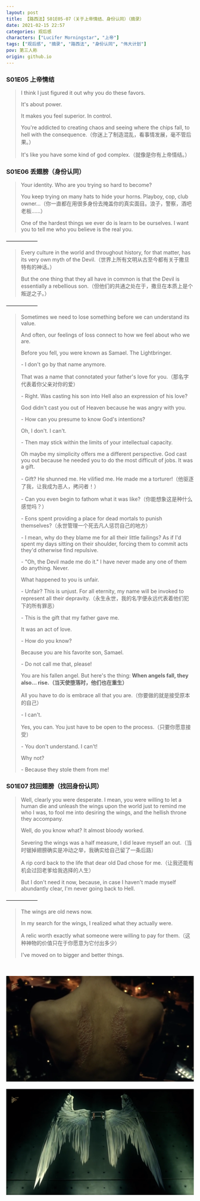 ```yaml
---
layout: post
title: 【路西法】S01E05-07（关于上帝情结、身份认同）（摘录）
date: 2021-02-15 22:57
categories: 观后感
characters: ["Lucifer Morningstar", "上帝"]
tags: ["观后感", "摘录", "路西法", "身份认同", "伟大计划"]
pov: 第三人称
origin: github.io
---
```


### S01E05 上帝情结

> I think I just figured it out why you do these favors.
> 
> It's about power.
> 
> It makes you feel superior. In control.
> 
> You're addicted to creating chaos and seeing where the chips fall, to hell with the consequence.（你迷上了制造混乱，看事情发展，毫不管后果。）
> 
> It's like you have some kind of god complex.（就像是你有上帝情结。）


### S01E06 丢翅膀（身份认同）

> Your identity. Who are you trying so hard to become?
> 
> You keep trying on many hats to hide your horns. Playboy, cop, club owner...（你一直都在用很多身份去掩盖你的真实面目。浪子，警察，酒吧老板……）
> 
> One of the hardest things we ever do is learn to be ourselves. I want you to tell me who you believe is the real you.

——————

> Every culture in the world and throughout history, for that matter, has its very own myth of the Devil.（世界上所有文明从古至今都有关于撒旦特有的神话。）
> 
> But the one thing that they all have in common is that the Devil is essentially a rebellious son.（但他们的共通之处在于，撒旦在本质上是个叛逆之子。）

——————

> Sometimes we need to lose something before we can understand its value.
> 
> And often, our feelings of loss connect to how we feel about who we are.
> 
> Before you fell, you were known as Samael. The Lightbringer.
> 
> \- I don't go by that name anymore.
> 
> That was a name that connotated your father's love for you.（那名字代表着你父亲对你的爱）
> 
> \- Right. Was casting his son into Hell also an expression of his love?
> 
> God didn't cast you out of Heaven because he was angry with you.
> 
> \- How can you presume to know God's intentions?
> 
> Oh, I don't. I can't.
> 
> \- Then may stick within the limits of your intellectual capacity.
> 
> Oh maybe my simplicity offers me a different perspective. God cast you out because he needed you to do the most difficult of jobs. It was a gift.
> 
> \- Gift? He shunned me. He vilified me. He made me a torturer!（他驱逐了我，让我成为恶人，拷问者！）
> 
> \- Can you even begin to fathom what it was like?（你能想象这是种什么感觉吗？）
> 
> \- Eons spent providing a place for dead mortals to punish themselves?（永世管理一个死去凡人惩罚自己的地方）
> 
> \- I mean, why do they blame me for all their little failings? As if I'd spent my days sitting on their shoulder, forcing them to commit acts they'd otherwise find repulsive.
> 
> \- "Oh, the Devil made me do it." I have never made any one of them do anything. Never.
> 
> What happened to you is unfair.
> 
> \- Unfair? This is unjust. For all eternity, my name will be invoked to represent all their depravity.（永生永世，我的名字便永远代表着他们犯下的所有罪恶）
> 
> \- This is the gift that my father gave me.
> 
> It was an act of love.
> 
> \- How do you know?
> 
> Because you are his favorite son, Samael.
> 
> \- Do not call me that, please!
> 
> You are his fallen angel. But here's the thing: **When angels fall, they also... rise.（当天使堕落时，他们也在重生）**
> 
> All you have to do is embrace all that you are.（你要做的就是接受原本的自己）
> 
> \- I can't.
> 
> Yes, you can. You just have to be open to the process.（只要你愿意接受）
> 
> \- You don't understand. I can't!
> 
> Why not?
> 
> \- Because they stole them from me!


### S01E07 找回翅膀（找回身份认同）

> Well, clearly you were desperate. I mean, you were willing to let a human die and unleash the wings upon the world just to remind me who I was, to fool me into desiring the wings, and the hellish throne they accompany.
> 
> Well, do you know what? It almost bloody worked.
> 
> Severing the wings was a half measure, I did leave myself an out.（当时锯掉翅膀确实是冲动之举，我确实给自己留了一条后路）
> 
> A rip cord back to the life that dear old Dad chose for me.（让我还能有机会过回老爹给我选择的人生）
> 
> But I don't need it now, because, in case I haven't made myself abundantly clear, I'm never going back to Hell.

——————

> The wings are old news now.
> 
> In my search for the wings, I realized what they actually were.
> 
> A relic worth exactly what someone were willing to pay for them.（这种神物的价值只在于你愿意为它付出多少）
> 
> I've moved on to bigger and better things.


<br><br>
![](/assets/images/lofter/2021-02-13-Lucifer-1.png)
<br><br>
![](/assets/images/lofter/2021-02-13-Lucifer-2.png)
